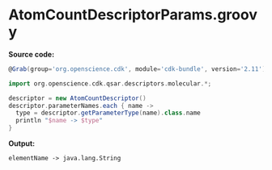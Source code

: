 # AtomCountDescriptorParams.groovy
**Source code:**
```groovy
@Grab(group='org.openscience.cdk', module='cdk-bundle', version='2.11')

import org.openscience.cdk.qsar.descriptors.molecular.*;

descriptor = new AtomCountDescriptor()
descriptor.parameterNames.each { name ->
  type = descriptor.getParameterType(name).class.name
  println "$name -> $type"
}
```
**Output:**
```plain
elementName -> java.lang.String
```
